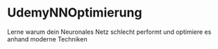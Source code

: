 # UdemyNNOptimierung
Lerne warum dein Neuronales Netz schlecht performt und optimiere es anhand moderne Techniken

